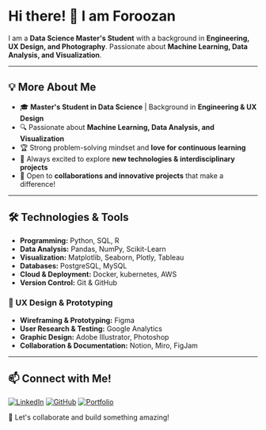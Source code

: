 
# Hi there! 👋 I am Foroozan

I am a **Data Science Master's Student** with a background in **Engineering, UX Design, and Photography**.
Passionate about **Machine Learning, Data Analysis, and Visualization**.


---

## 💡 More About Me
- 🎓 **Master's Student in Data Science** | Background in **Engineering & UX Design**
- 🔍 Passionate about **Machine Learning, Data Analysis, and Visualization**
- 🏆 Strong problem-solving mindset and **love for continuous learning**
- 🌱 Always excited to explore **new technologies & interdisciplinary projects**
- 🤝 Open to **collaborations and innovative projects** that make a difference!

---

## 🛠️ Technologies & Tools
- **Programming:** Python, SQL, R
- **Data Analysis:** Pandas, NumPy, Scikit-Learn
- **Visualization:** Matplotlib, Seaborn, Plotly, Tableau
- **Databases:** PostgreSQL, MySQL
- **Cloud & Deployment:** Docker, kubernetes, AWS
- **Version Control:** Git & GitHub
  
### 🎨 UX Design & Prototyping
- **Wireframing & Prototyping:** Figma
- **User Research & Testing:** Google Analytics
- **Graphic Design:** Adobe Illustrator, Photoshop
- **Collaboration & Documentation:** Notion, Miro, FigJam
---

## 📫 Connect with Me!
[![LinkedIn](https://img.shields.io/badge/-LinkedIn-blue?style=flat&logo=linkedin)](https://www.linkedin.com/in/foroozanebrahimzadeh/)
[![GitHub](https://img.shields.io/badge/-GitHub-lightgrey?style=flat&logo=github)](https://github.com/ForoozanE)
[![Portfolio](https://img.shields.io/badge/-Portfolio-green?style=flat&logo=web)]()

🚀 Let's collaborate and build something amazing!

